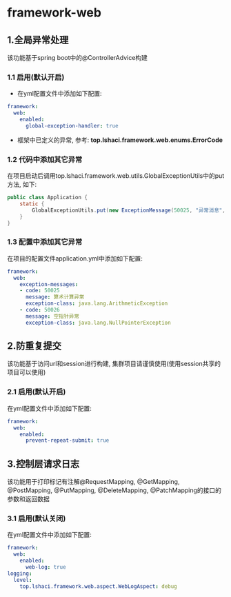 # framework-web

## 1.全局异常处理
该功能基于spring boot中的@ControllerAdvice构建

### 1.1 启用(默认开启)
+ 在yml配置文件中添加如下配置:
```yaml
framework:
  web:
    enabled:
      global-exception-handler: true
```
+ 框架中已定义的异常, 参考: **top.lshaci.framework.web.enums.ErrorCode**
### 1.2 代码中添加其它异常
在项目启动后调用top.lshaci.framework.web.utils.GlobalExceptionUtils中的put方法, 如下:
```java
public class Application {
    static {
        GlobalExceptionUtils.put(new ExceptionMessage(50025, "异常消息", RuntimeException.class));
    }
}
```

### 1.3 配置中添加其它异常
在项目的配置文件application.yml中添加如下配置:
```yaml
framework:
  web:
    exception-messages:
    - code: 50025
      message: 算术计算异常
      exception-class: java.lang.ArithmeticException
    - code: 50026
      message: 空指针异常
      exception-class: java.lang.NullPointerException
```

## 2.防重复提交
该功能基于访问url和session进行构建, 集群项目请谨慎使用(使用session共享的项目可以使用)

### 2.1 启用(默认开启)
在yml配置文件中添加如下配置:
```yaml
framework:
  web:
    enabled:
      prevent-repeat-submit: true
```
## 3.控制层请求日志
该功能用于打印标记有注解@RequestMapping, @GetMapping, @PostMapping, @PutMapping, @DeleteMapping, @PatchMapping的接口的参数和返回数据

### 3.1 启用(默认关闭)
在yml配置文件中添加如下配置:
```yaml
framework:
  web:
    enabled:
      web-log: true
logging:
  level:
    top.lshaci.framework.web.aspect.WebLogAspect: debug
```
